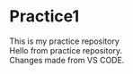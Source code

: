 # Practice1
This is my practice repository <br>
Hello from practice repository. <br>
Changes made from VS CODE.
